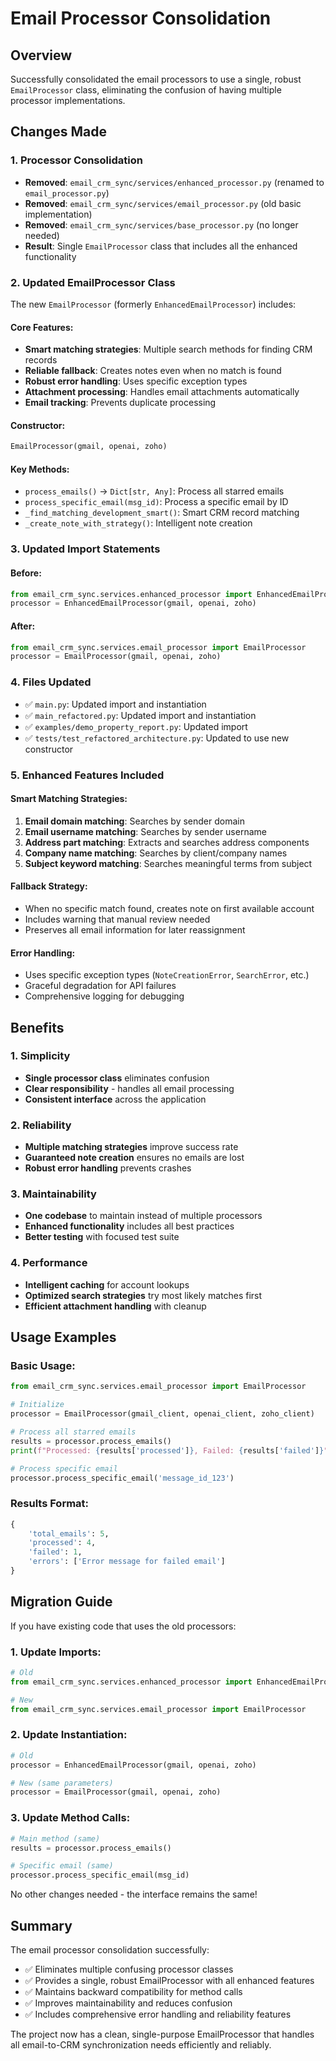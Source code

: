 # Email Processor Consolidation

## Overview
Successfully consolidated the email processors to use a single, robust `EmailProcessor` class, eliminating the confusion of having multiple processor implementations.

## Changes Made

### 1. Processor Consolidation
- **Removed**: `email_crm_sync/services/enhanced_processor.py` (renamed to `email_processor.py`)
- **Removed**: `email_crm_sync/services/email_processor.py` (old basic implementation)
- **Removed**: `email_crm_sync/services/base_processor.py` (no longer needed)
- **Result**: Single `EmailProcessor` class that includes all the enhanced functionality

### 2. Updated EmailProcessor Class
The new `EmailProcessor` (formerly `EnhancedEmailProcessor`) includes:

#### Core Features:
- **Smart matching strategies**: Multiple search methods for finding CRM records
- **Reliable fallback**: Creates notes even when no match is found
- **Robust error handling**: Uses specific exception types
- **Attachment processing**: Handles email attachments automatically
- **Email tracking**: Prevents duplicate processing

#### Constructor:
```python
EmailProcessor(gmail, openai, zoho)
```

#### Key Methods:
- `process_emails()` → `Dict[str, Any]`: Process all starred emails
- `process_specific_email(msg_id)`: Process a specific email by ID
- `_find_matching_development_smart()`: Smart CRM record matching
- `_create_note_with_strategy()`: Intelligent note creation

### 3. Updated Import Statements

#### Before:
```python
from email_crm_sync.services.enhanced_processor import EnhancedEmailProcessor
processor = EnhancedEmailProcessor(gmail, openai, zoho)
```

#### After:
```python
from email_crm_sync.services.email_processor import EmailProcessor
processor = EmailProcessor(gmail, openai, zoho)
```

### 4. Files Updated
- ✅ `main.py`: Updated import and instantiation
- ✅ `main_refactored.py`: Updated import and instantiation  
- ✅ `examples/demo_property_report.py`: Updated import
- ✅ `tests/test_refactored_architecture.py`: Updated to use new constructor

### 5. Enhanced Features Included

#### Smart Matching Strategies:
1. **Email domain matching**: Searches by sender domain
2. **Email username matching**: Searches by sender username
3. **Address part matching**: Extracts and searches address components
4. **Company name matching**: Searches by client/company names
5. **Subject keyword matching**: Searches meaningful terms from subject

#### Fallback Strategy:
- When no specific match found, creates note on first available account
- Includes warning that manual review needed
- Preserves all email information for later reassignment

#### Error Handling:
- Uses specific exception types (`NoteCreationError`, `SearchError`, etc.)
- Graceful degradation for API failures
- Comprehensive logging for debugging

## Benefits

### 1. Simplicity
- **Single processor class** eliminates confusion
- **Clear responsibility** - handles all email processing
- **Consistent interface** across the application

### 2. Reliability
- **Multiple matching strategies** improve success rate
- **Guaranteed note creation** ensures no emails are lost
- **Robust error handling** prevents crashes

### 3. Maintainability
- **One codebase** to maintain instead of multiple processors
- **Enhanced functionality** includes all best practices
- **Better testing** with focused test suite

### 4. Performance
- **Intelligent caching** for account lookups
- **Optimized search strategies** try most likely matches first
- **Efficient attachment handling** with cleanup

## Usage Examples

### Basic Usage:
```python
from email_crm_sync.services.email_processor import EmailProcessor

# Initialize
processor = EmailProcessor(gmail_client, openai_client, zoho_client)

# Process all starred emails
results = processor.process_emails()
print(f"Processed: {results['processed']}, Failed: {results['failed']}")

# Process specific email
processor.process_specific_email('message_id_123')
```

### Results Format:
```python
{
    'total_emails': 5,
    'processed': 4,
    'failed': 1,
    'errors': ['Error message for failed email']
}
```

## Migration Guide

If you have existing code that uses the old processors:

### 1. Update Imports:
```python
# Old
from email_crm_sync.services.enhanced_processor import EnhancedEmailProcessor

# New  
from email_crm_sync.services.email_processor import EmailProcessor
```

### 2. Update Instantiation:
```python
# Old
processor = EnhancedEmailProcessor(gmail, openai, zoho)

# New (same parameters)
processor = EmailProcessor(gmail, openai, zoho)
```

### 3. Update Method Calls:
```python
# Main method (same)
results = processor.process_emails()

# Specific email (same)
processor.process_specific_email(msg_id)
```

No other changes needed - the interface remains the same!

## Summary

The email processor consolidation successfully:
- ✅ Eliminates multiple confusing processor classes
- ✅ Provides a single, robust EmailProcessor with all enhanced features
- ✅ Maintains backward compatibility for method calls
- ✅ Improves maintainability and reduces confusion
- ✅ Includes comprehensive error handling and reliability features

The project now has a clean, single-purpose EmailProcessor that handles all email-to-CRM synchronization needs efficiently and reliably.
